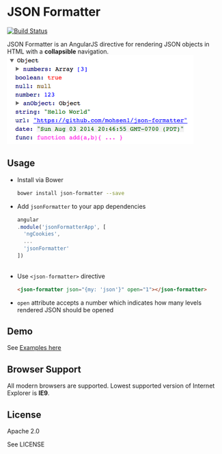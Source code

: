 # JSON Formatter 
[![Build Status](https://travis-ci.org/mohsen1/json-formatter.svg?branch=master)](https://travis-ci.org/mohsen1/json-formatter)

JSON Formatter is an AngularJS directive for rendering JSON objects in HTML with a **collapsible** navigation.
[![Screebshot](./screenshot.png)](http://mohsenweb.com/json-formatter/demo/demo.html)

## Usage

* Install via Bower

  ```bash
  bower install json-formatter --save
  ```
* Add `jsonFormatter` to your app dependencies
  ```js
  angular
  .module('jsonFormatterApp', [
    'ngCookies',
    ...
    'jsonFormatter'
  ])
    
  ```
* Use `<json-formatter>` directive
 
  ```html
  <json-formatter json="{my: 'json'}" open="1"></json-formatter>
  ```
* `open` attribute accepts a number which indicates how many levels rendered JSON should be opened

## Demo
See [Examples here](http://mohsenweb.com/json-formatter/dist/#examples) 


## Browser Support
All modern browsers are supported. Lowest supported version of Internet Explorer is **IE9**.

## License

Apache 2.0

See LICENSE 
